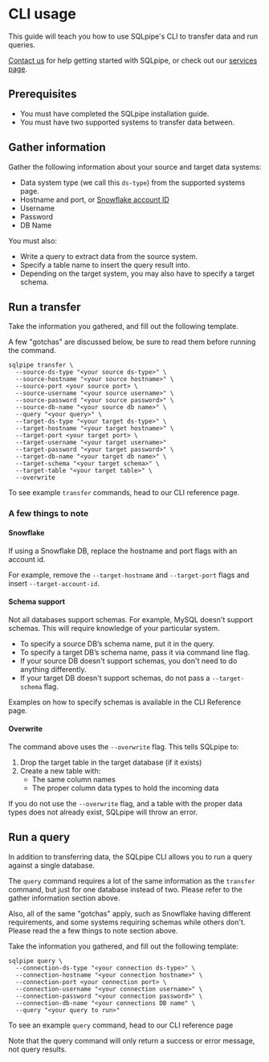 # CLI usage

This guide will teach you how to use SQLpipe's CLI to transfer data and run queries.

[Contact us](https://sqlpipe.com/contact) for help getting started with SQLpipe, or check out our [services page](https://sqlpipe.com/services).

## Prerequisites

* You must have completed the SQLpipe installation guide.
* You must have two supported systems to transfer data between.

## Gather information

Gather the following information about your source and target data systems:

* Data system type (we call this `ds-type`) from the supported systems page.
* Hostname and port, or [Snowflake account ID](https://docs.snowflake.com/en/user-guide/admin-account-identifier.html#where-are-account-identifiers-used)
* Username
* Password
* DB Name

You must also:

* Write a query to extract data from the source system.
* Specify a table name to insert the query result into.
* Depending on the target system, you may also have to specify a target schema.

## Run a transfer

Take the information you gathered, and fill out the following template.

A few "gotchas" are discussed below, be sure to read them before running the command.

```
sqlpipe transfer \
  --source-ds-type "<your source ds-type>" \
  --source-hostname "<your source hostname>" \
  --source-port <your source port> \
  --source-username "<your source username>" \
  --source-password "<your source password>" \
  --source-db-name "<your source db name>" \
  --query "<your query>" \
  --target-ds-type "<your target ds-type>" \
  --target-hostname "<your target hostname>" \
  --target-port <your target port> \
  --target-username "<your target username>"
  --target-password "<your target password>" \
  --target-db-name "<your target db name>" \
  --target-schema "<your target schema>" \
  --target-table "<your target table>" \
  --overwrite
```

To see example `transfer` commands, head to our CLI reference page.

### A few things to note

#### Snowflake

If using a Snowflake DB, replace the hostname and port flags with an account id.

For example, remove the `--target-hostname` and `--target-port` flags and insert `--target-account-id`.

#### Schema support

Not all databases support schemas. For example, MySQL doesn't support schemas. This will require knowledge of your particular system.

* To specify a source DB’s schema name, put it in the query.
* To specify a target DB’s schema name, pass it via command line flag.
* If your source DB doesn't support schemas, you don't need to do anything differently.
* If your target DB doesn't support schemas, do not pass a `--target-schema` flag.

Examples on how to specify schemas is available in the CLI Reference page.

#### Overwrite

The command above uses the `--overwrite` flag. This tells SQLpipe to:

1. Drop the target table in the target database (if it exists)
2. Create a new table with:
   * The same column names
   * The proper column data types to hold the incoming data

If you do not use the `--overwrite` flag, and a table with the proper data types does not already exist, SQLpipe will throw an error.

## Run a query

In addition to transferring data, the SQLpipe CLI allows you to run a query against a single database.

The `query` command requires a lot of the same information as the `transfer` command, but just for one database instead of two. Please refer to the gather information section above.

Also, all of the same "gotchas" apply, such as Snowflake having different requirements, and some systems requiring schemas while others don't. Please read the a few things to note section above.

Take the information you gathered, and fill out the following template:

```
sqlpipe query \
  --connection-ds-type "<your connection ds-type>" \
  --connection-hostname "<your connection hostname>" \
  --connection-port <your connection port> \
  --connection-username "<your connection username>" \
  --connection-password "<your connection password>" \
  --connection-db-name "<your connections DB name" \
  --query "<your query to run>"
```

To see an example `query` command, head to our CLI reference page

Note that the query command will only return a success or error message, not query results.
